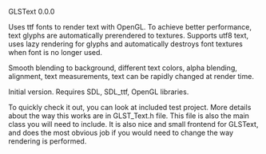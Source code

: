 GLSText 0.0.0

Uses ttf fonts to render text with OpenGL. To achieve better performance, text glyphs are automatically prerendered to textures. Supports utf8 text, uses lazy rendering for glyphs and automatically destroys font textures when font is no longer used.

Smooth blending to background, different text colors, alpha blending, alignment, text measurements, text can be rapidly changed at render time.

Initial version. Requires SDL, SDL\_ttf, OpenGL libraries.

To quickly check it out, you can look at included test project.
More details about the way this works are in GLST\_Text.h file. This file is also the main class you will need to include. It is also nice and small frontend for GLSText, and does the most obvious job if you would need to change the way rendering is performed.